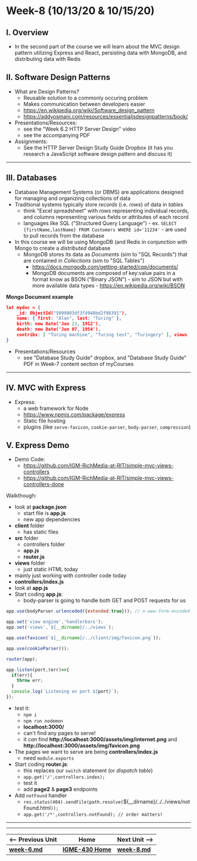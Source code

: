 # Week-8 (10/13/20 & 10/15/20)

## I. Overview 

- In the second part of the course we will learn about the MVC design pattern utilizing Express and React, persisting data with MongoDB, and distributing data with Redis

## II. Software Design Patterns

- What are Design Patterns?
  - Reusable solution to a commonly occuring problem
  - Makes communication between developers easier
  - https://en.wikipedia.org/wiki/Software_design_pattern
  - https://addyosmani.com/resources/essentialjsdesignpatterns/book/
- Presentations/Resources:
  - see the "Week 6.2 HTTP Server Design" video
  - see the accompanying PDF 
- Assignments:
  - See the HTTP Server Design Study Guide Dropbox (it has you research a JavaScript software design pattern and discuss it)

<hr>

## III. Databases
  - Database Management Systems (or DBMS) are applications designed for managing and organizing collections of data
  - Traditional systems typically store *records* (i.e. *rows*) of data in *tables*
    - think "Excel spreadsheet" with rows representing individual records, and columns representing various fields or attributes of each record
    - languages like SQL ("Structured Query Language") - ex. `SELECT {firstName,lastName} FROM Customers WHERE id='11234'` - are used to pull records from the database
  - In this course we will be using MongoDB (and Redis in conjunction with Mongo to create a *distributed* database
    - MongoDB stores its data as *Documents* (sim to "SQL Records") that are contained in *Collections* (sim to "SQL Tables")
      - https://docs.mongodb.com/getting-started/cpp/documents/
      - MongoDB documents are composed of key:value pairs in a format know as BSON ("Binary JSON") - sim to JSON but with more available data types - https://en.wikipedia.org/wiki/BSON
      
   **Mongo Document example**
 
```json
let mydoc = {
    _id: ObjectId("5099803df3f4948bd2f98391"),
    name: { first: "Alan", last: "Turing" },
    birth: new Date('Jun 23, 1912'),
    death: new Date('Jun 07, 1954'),
    contribs: [ "Turing machine", "Turing test", "Turingery" ], views : NumberLong(1250000)
}
```
 
- Presentations/Resources
  - see "Database Study Guide" dropbox, and "Database Study Guide" PDF in Week-7 content section of myCourses
 
<hr>

## IV. MVC with Express

- Express:
  - a web framework for Node
  - https://www.npmjs.com/package/express
  - Static file hosting
  - plugins (like `serve-favicon`, `cookie-parser`, `body-parser`, `compression`)

## V. Express Demo
- Demo Code:
  - https://github.com/IGM-RichMedia-at-RIT/simple-mvc-views-controllers
  - https://github.com/IGM-RichMedia-at-RIT/simple-mvc-views-controllers-done

Walkthough:
- look at **package.json**
  - start file is **app.js**
  - new app dependencies
- **client** folder
  - has static files
- **src** folder
  - controllers folder
  - **app.js**
  - **router.js**
- **views** folder
  - just static HTML today
- mainly just working with controller code today
- **controllers/index.js**
- look at **app.js**
- Start coding **app.js**:
  - body-parser is going to handle both GET and POST requests for us
  
```js
app.use(bodyParser.urlencoded({extended:true})); // x-www-form-encoded & value=true&number=10

app.set('view engine','handlerbars');
app.set('views',`${__dirname}/../views`);

app.use(favicon(`${__dirname}/../client/img/favicon.png`));

app.use(cookieParser());

router(app);

app.listen(port,(err)=>{
  if(err){
    throw err;
  }
  console.log(`Listening on port ${port}`);
});
```

- test it:
  - `npm i`
  - `npm run nodemon`
  - **localhost:3000/**
  - can't find any pages to serve!
  - it *can* find **http://localhost:3000/assets/img/internet.png** and **http://localhost:3000/assets/img/favicon.png**
- The pages we want to serve are being  **controllers/index.js**
  - need `module.exports`
- Start coding **router.js**:
  - this replaces our `switch` statement (or *dispatch table*)
  - `app.get('/',controllers.index);`
  - test it
  - add **page2** & **page3** endpoints
- Add `notFound` handler
  - `res.status(404).sendFile(path.resolve(`${__dirname}/../../views/notFound.html`));`
  - `app.get('/*',controllers.notFound); // order matters!`

 

<hr><hr>  

| <-- Previous Unit | Home | Next Unit -->
| --- | --- | --- 
| [**week-6.md**](week-6.md)  |  [**IGME-430 Home**](../README.md) | [**week-8.md**](week-8.md)
